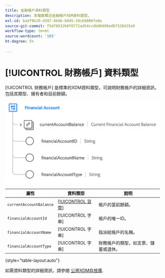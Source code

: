 ```yaml
---
title: 金融帳戶資料類型
description: 本檔案概述金融帳戶XDM資料類型。
exl-id: badf9b20-d397-4b46-b045-19c69806fe8e
source-git-commit: f5df893260f0772ad54ccdb00d99ed8f328d35a9
workflow-type: tm+mt
source-wordcount: '103'
ht-degree: 5%

---
```


# [!UICONTROL 財務帳戶] 資料類型

[!UICONTROL 財務帳戶] 是標準的XDM資料類型，可說明財務帳戶的詳細資訊，包括其類型、擁有者和目前餘額。

![](../images/data-types/financial-account.png)

| 屬性 | 資料類型 | 說明 |
| --- | --- | --- |
| `currentAccountBalance` | [[!UICONTROL 貨幣]](./currency.md) | 帳戶的當前餘額。 |
| `financialAccountId` | [!UICONTROL 字串] | 帳戶的唯一ID。 |
| `financialAccountName` | [!UICONTROL 字串] | 指派給帳戶的名稱。 |
| `financialAccountType` | [!UICONTROL 字串] | 財務帳戶的類型，如支票、儲蓄或退休。 |

{style="table-layout:auto"}

如需資料類型的詳細資訊，請參閱 [公用XDM存放庫](https://github.com/adobe/xdm/blob/master/docs/reference/datatypes/financial-account.schema.json).
